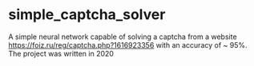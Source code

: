 # simple_captcha_solver
A simple neural network capable of solving a captcha from a website https://foiz.ru/reg/captcha.php?1616923356 with an accuracy of ~ 95%. The project was written in 2020
